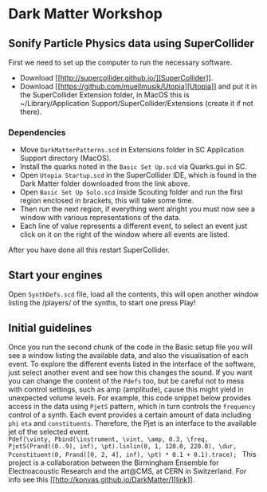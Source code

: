 # Dark Matter Workshop
## Sonify Particle Physics data using SuperCollider
First we need to set up the computer to run the necessary software.
+ Download [[http://supercollider.github.io/][SuperCollider]].
+ Download [[https://github.com/muellmusik/Utopia][Utopia]] and put it
in the SuperCollider Extension folder, in MacOS this is
~/Library/Application Support/SuperCollider/Extensions (create it if not
there).

### Dependencies
+ Move `DarkMatterPatterns.scd` in Extensions folder in SC Application Support directory (MacOS).
+ Install the quarks noted in the `Basic Set Up.scd` via Quarks.gui in SC.
+ Open `Utopia Startup.scd` in the SuperCollider IDE, which is found in
the Dark Matter folder downloaded from the link above.
+ Open `Basic Set Up Solo.scd` inside Scouting folder and run the first
region enclosed in brackets, this will take some time.
+ Then run the next region, if everything went alright you must now see
a window with various representations of the data.
+ Each line of value represents a different event, to select an event
just click on it on the right of the window where all events are listed.

After you have done all this restart SuperCollider.

## Start your engines
Open `SynthDefs.scd` file, load all the contents, this will open another
window listing the /players/ of the synths, to start one press Play!

## Initial guidelines
Once you run the second chunk of the code in the Basic setup file you
will see a window listing the available data, and also the visualisation
of each event. To explore the different events listed in the interface
of the software, just select another event and see how this changes the
sound. If you want you can change the content of the `Pdefs` too, but be
careful not to mess with control settings, such as amp (amplitude),
cause this might yield in unexpected volume levels. For example, this
code snippet below provides access in the data using `PjetS` pattern,
which in turn controls the `frequency` control of a synth. Each event
provides a certain amount of data including `phi` `eta` and
`constituents`. Therefore, the Pjet is an interface to the available jet
of the selected event.  
`Pdef(\vinty, Pbind(\instrument, \vint,
\amp, 0.3,
\freq, PjetS(Prand((0..9), inf), \pt).linlin(0, 1, 120.0, 220.0),
\dur, Pconstituent(0, Prand([0, 2, 4], inf), \pt) * 0.1 + 0.1).trace);
`
This project is a collaboration between the Birmingham Ensemble for
Electroacoustic Research and the art@CMS, at CERN in Switzerland. For
info see this [[http://konvas.github.io/DarkMatter/][link]].
